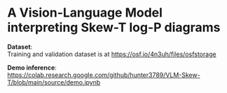 # A Vision-Language Model interpreting Skew-T log-P diagrams

**Dataset**:  
Training and validation dataset is at https://osf.io/4n3uh/files/osfstorage

**Demo inference**:  
https://colab.research.google.com/github/hunter3789/VLM-Skew-T/blob/main/source/demo.ipynb
  
